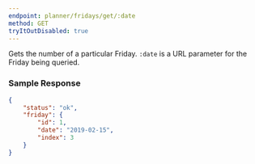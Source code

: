 ```yaml
---
endpoint: planner/fridays/get/:date
method: GET
tryItOutDisabled: true
---
```


Gets the number of a particular Friday. `:date` is a URL parameter for the Friday being queried.

### Sample Response

```json
{
	"status": "ok",
	"friday": {
		"id": 1,
		"date": "2019-02-15",
		"index": 3
	}
}
```
